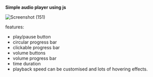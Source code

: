 **Simple audio player using js**

![Screenshot (151)](https://github.com/deepika9107/js_projects/assets/61866423/02acdd50-b1f1-4aef-af72-5e822574809e)


features:
* play/pause button
* circular progress bar
* clickable progress bar
* volume buttons
* volume progress bar
* time duration
* playback speed can be customised
and lots of hovering effects.
